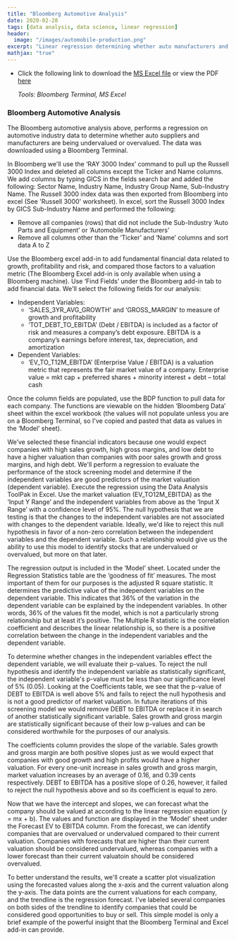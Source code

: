 ```yaml
---
title: "Bloomberg Automotive Analysis"
date: 2020-02-28
tags: [data analysis, data science, linear regression]
header:
  image: "/images/automobile-production.png" 
excerpt: "Linear regression determining whether auto manufacturers and suppliers are overvalued or undervalued. _Tools: Bloomberg Terminal, Bloomberg MS Excel add-in, MS Excel_"
mathjax: "true"
---
```

- Click the following link to download the [MS Excel file](https://github.com/mdreck/mdreck.github.io/blob/master/bloomberg_analysis/bloomberg_auto_analysis.xlsm) or view the PDF [here](https://github.com/mdreck/mdreck.github.io/blob/master/bloomberg_analysis/bloomberg_auto_analysis.pdf)

  _Tools: Bloomberg Terminal, MS Excel_

### Bloomberg Automotive Analysis
 The Bloomberg automotive analysis above, performs a regression on automotive industry data to determine whether auto suppliers and manufacturers are being undervalued or overvalued. The data was downloaded using a Bloomberg Terminal.
 
In Bloomberg we'll use the ‘RAY 3000 Index’ command to pull up the Russell 3000 Index and deleted all columns except the Ticker and Name columns. We add columns by typing GICS in the fields search bar and added the following: Sector Name, Industry Name, Industry Group Name, Sub-Industry Name. The Russell 3000 index data was then exported from Bloomberg into excel (See 'Russell 3000' worksheet).
In excel, sort the Russell 3000 Index by GICS Sub-Industry Name and performed the following: 
- Remove all companies (rows) that did not include the Sub-Industry ‘Auto Parts and Equipment’ or ‘Automobile Manufacturers’
- Remove all columns other than the ‘Ticker’ and ‘Name’ columns and sort data A to Z

Use the Bloomberg excel add-in to add fundamental financial data related to growth, profitability and risk, and compared those factors to a valuation metric (The Bloomberg Excel add-in is only available when using a Bloomberg machine). 
Use ‘Find Fields’ under the Bloomberg add-in tab to add financial data. We'll select the following fields for our analysis:
- Independent Variables:
  - ‘SALES_3YR_AVG_GROWTH’ and ‘GROSS_MARGIN’ to measure of growth and profitability 
  - ‘TOT_DEBT_TO_EBITDA’ (Debt / EBITDA) is included as a factor of risk and measures a company’s debt exposure. EBITDA is a company’s earnings before interest, tax, depreciation, and amortization
- Dependent Variables:
  - ‘EV_TO_T12M_EBITDA’ (Enterprise Value / EBITDA) is a valuation metric that represents the fair market value of a company. Enterprise value = mkt cap + preferred shares + minority interest + debt – total cash

Once the column fields are populated, use the BDP function to pull data for each company. The functions are viewable on the hidden ‘Bloomberg Data’ sheet within the excel workbook (the values will not populate unless you are on a Bloomberg Terminal, so I've copied and pasted that data as values in the ‘Model’ sheet).

We’ve selected these financial indicators because one would expect companies with high sales growth, high gross margins, and low debt to have a higher valuation than companies with poor sales growth and gross margins, and high debt. We'll perform a regression to evaluate the performance of the stock screening model and determine if the independent variables are good predictors of the market valuation (dependent variable). Execute the regression using the Data Analysis ToolPak in Excel. Use the market valuation (EV_TO12M_EBITDA) as the ‘Input Y Range’ and the independent variables from above as the ‘Input X Range’ with a confidence level of 95%. The null hypothesis that we are testing is that the changes to the independent variables are not associated with changes to the dependent variable. Ideally, we'd like to reject this null hypothesis in favor of a non-zero correlation between the independent variables and the dependent variable. Such a relationship would give us the ability to use this model to identify stocks that are undervalued or overvalued, but more on that later.  

The regression output is included in the ‘Model’ sheet. Located under the Regression Statistics table are the ‘goodness of fit’ measures. The most important of them for our purposes is the adjusted R square statistic. It determines the predictive value of the independent variables on the dependent variable. This indicates that 36% of the variation in the dependent variable can be explained by the independent variables. In other words, 36% of the values fit the model, which is not a particularly strong relationship but at least it’s positive. The Multiple R statistic is the correlation coefficient and describes the linear relationship is, so there is a positive correlation between the change in the independent variables and the dependent variable. 
 
To determine whether changes in the independent variables effect the dependent variable, we will evaluate their p-values. To reject the null hypothesis and identify the independent variable as statistically significant, the independent variable's p-value must be less than our significance level of 5% (0.05). Looking at the Coefficients table, we see that the p-value of DEBT to EBITDA is well above 5% and fails to reject the null hypothesis and is not a good predictor of market valuation. In future iterations of this screening model we would remove DEBT to EBITDA or replace it in search of another statistically significant variable. Sales growth and gross margin are statistically significant because of their low p-values and can be considered worthwhile for the purposes of our analysis. 

The coefficients column provides the slope of the variable. Sales growth and gross margin are both positive slopes just as we would expect that companies with good growth and high profits would have a higher valuation. For every one-unit increase in sales growth and gross margin, market valuation increases by an average of 0.16, and 0.39 cents respectively. DEBT to EBITDA has a positive slope of 0.26, however, it failed to reject the null hypothesis above and so its coefficient is equal to zero.   

Now that we have the intercept and slopes, we can forecast what the company should be valued at according to the linear regression equation (y = mx + b). The values and function are displayed in the ‘Model’ sheet under the Forecast EV to EBITDA column. From the forecast, we can identify companies that are overvalued or undervalued compared to their current valuation. Companies with forecasts that are higher than their current valuation should be considered undervalued, whereas companies with a lower forecast than their current valuatoin should be considered overvalued. 

To better understand the results, we'll create a scatter plot visualization using the forecasted values along the x-axis and the current valuation along the y-axis. The data points are the current valuations for each company, and the trendline is the regression forecast. I've labeled several companies on both sides of the trendline to identify companies that could be considered good opportunities to buy or sell. This simple model is only a brief example of the powerful insight that the Bloomberg Terminal and Excel add-in can provide.
